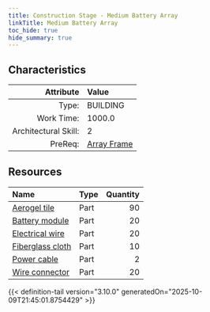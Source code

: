 ```yaml
---
title: Construction Stage - Medium Battery Array
linkTitle: Medium Battery Array
toc_hide: true
hide_summary: true
---
```

<!-- This is generated by the MarsSim HelpGenertor, do not edit. -->

## Characteristics

| Attribute      | Value |
|--------:|:------|
|Type:|BUILDING|
|Work Time:|1000.0|
|Architectural Skill:|2|
|PreReq:|[Array Frame](/docs/definitions/construction/array-frame)|

## Resources

| Name | Type | Quantity |
|:-----|:-----|-----:|
|[Aerogel tile](/docs/definitions/part/aerogel-tile)|Part|90|
|[Battery module](/docs/definitions/part/battery-module)|Part|20|
|[Electrical wire](/docs/definitions/part/electrical-wire)|Part|20|
|[Fiberglass cloth](/docs/definitions/part/fiberglass-cloth)|Part|10|
|[Power cable](/docs/definitions/part/power-cable)|Part|2|
|[Wire connector](/docs/definitions/part/wire-connector)|Part|20|




{{< definition-tail version="3.10.0" generatedOn="2025-10-09T21:45:01.8754429" >}}


